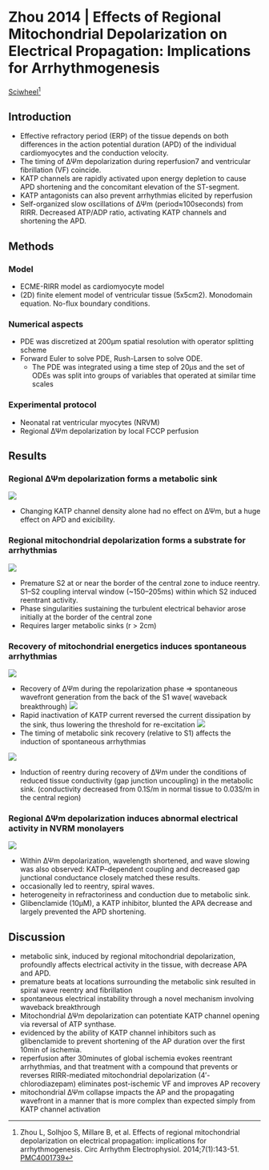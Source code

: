 # Zhou 2014 | Effects of Regional Mitochondrial Depolarization on Electrical Propagation: Implications for Arrhythmogenesis


[Sciwheel](https://sciwheel.com/work/#/items/3960073)[^Zhou2014]

<!--more-->

## Introduction

* Effective refractory period (ERP) of the tissue depends on both differences in the action potential duration (APD) of the individual cardiomyocytes and the conduction velocity.
* The timing of ΔΨm depolarization during reperfusion7 and ventricular fibrillation (VF) coincide.
* KATP channels are rapidly activated upon energy depletion to cause APD shortening and the concomitant elevation of the ST-segment.
* KATP antagonists can also prevent arrhythmias elicited by reperfusion
* Self-organized slow oscillations of ΔΨm (period≈100seconds) from RIRR. Decreased ATP/ADP ratio, activating KATP channels and shortening the APD.

## Methods

### Model
* ECME-RIRR model as cardiomyocyte model
* (2D) finite element model of ventricular tissue (5x5cm2). Monodomain equation. No-flux boundary conditions.

### Numerical aspects
* PDE was discretized at 200μm spatial resolution with operator splitting scheme
* Forward Euler to solve PDE, Rush-Larsen to solve ODE.
    * The PDE was integrated using a time step of 20μs and the set of ODEs was split into groups of variables that operated at similar time scales

### Experimental protocol
* Neonatal rat ventricular myocytes (NRVM)
* Regional ΔΨm depolarization by local FCCP perfusion

## Results
### Regional ΔΨm depolarization forms a metabolic sink
![](https://www.ahajournals.org/cms/attachment/a80ab003-dfac-47c9-b048-6636ffaee778/143fig01.jpg)
* Changing KATP channel density alone had no effect on ΔΨm, but a huge effect on APD and exicibility.

### Regional mitochondrial depolarization forms a substrate for arrhythmias
![](https://www.ahajournals.org/cms/attachment/8be450d2-5113-4fc4-823f-4ad1420b865a/143fig02.jpg)
* Premature S2 at or near the border of the central zone to induce reentry. S1–S2 coupling interval window (~150–205ms) within which S2 induced reentrant activity.
* Phase singularities sustaining the turbulent electrical behavior arose initially at the border of the central zone
* Requires larger metabolic sinks (r > 2cm)

### Recovery of mitochondrial energetics induces spontaneous arrhythmias
![](https://www.ahajournals.org/cms/attachment/d35179a2-13df-4659-a281-1f87d75c1412/143fig03.jpg)
* Recovery of ΔΨm during the repolarization phase => spontaneous wavefront generation from the back of the S1 wave( waveback breakthrough)
![](https://www.ahajournals.org/cms/attachment/3ae14a37-1c09-4d05-b694-9395ed0a3395/143fig04.jpg)
* Rapid inactivation of KATP current reversed the current dissipation by the sink, thus lowering the threshold for re-excitation
![](https://www.ahajournals.org/cms/attachment/01e573c2-1def-4f08-ba9c-36e421fba4fd/143fig05.jpg)
* The timing of metabolic sink recovery (relative to S1) affects the induction of spontaneous arrhythmias

![](https://www.ahajournals.org/cms/attachment/25758d67-6517-46fc-9cbf-c77b3fcbb5ef/143fig06.jpg)
* Induction of reentry during recovery of ΔΨm under the conditions of reduced tissue conductivity (gap junction uncoupling) in the metabolic sink. (conductivity decreased from 0.1S/m in normal tissue to 0.03S/m in the central region)


### Regional ΔΨm depolarization induces abnormal electrical activity in NVRM monolayers
![](https://www.ahajournals.org/cms/attachment/a5d3ca99-fead-472f-b8e6-8149f83eebe8/143fig07.jpg)
* Within ΔΨm depolarization, wavelength shortened, and wave slowing was also observed: KATP–dependent coupling and decreased gap junctional conductance closely matched these results.
* occasionally led to reentry, spiral waves.
* heterogeneity in refractoriness and conduction due to metabolic sink.
* Glibenclamide (10μM), a KATP inhibitor, blunted the APA decrease and largely prevented the APD shortening.

## Discussion
* metabolic sink, induced by regional mitochondrial depolarization, profoundly affects electrical activity in the tissue, with decrease APA and APD.
* premature beats at locations surrounding the metabolic sink resulted in spiral wave reentry and fibrillation
* spontaneous electrical instability through a novel mechanism involving waveback breakthrough
* Mitochondrial ΔΨm depolarization can potentiate KATP channel opening via reversal of ATP synthase.
* evidenced by the ability of KATP channel inhibitors such as glibenclamide to prevent shortening of the AP duration over the first 10min of ischemia.
* reperfusion after 30minutes of global ischemia evokes reentrant arrhythmias, and that treatment with a compound that prevents or reverses RIRR-mediated mitochondrial depolarization (4′-chlorodiazepam) eliminates post-ischemic VF and improves AP recovery
* mitochondrial ΔΨm collapse impacts the AP and the propagating wavefront in a manner that is more complex than expected simply from KATP channel activation

[^Zhou2014]:Zhou L, Solhjoo S, Millare B, et al. Effects of regional mitochondrial depolarization on electrical propagation: implications for arrhythmogenesis. Circ Arrhythm Electrophysiol. 2014;7(1):143-51. [PMC4001739](https://www.ncbi.nlm.nih.gov/pmc/articles/PMC4001739/)

